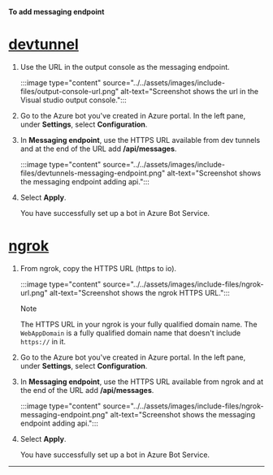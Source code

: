 **To add messaging endpoint**

# [devtunnel](#tab/dev)
    
1.	Use the URL in the output console as the messaging endpoint.

    :::image type="content" source="../../assets/images/include-files/output-console-url.png" alt-text="Screenshot shows the url in the Visual studio output console.":::

1.  Go to the Azure bot you've created in Azure portal. In the left pane, under **Settings**, select **Configuration**.

1.  In **Messaging endpoint**, use the HTTPS URL available from dev tunnels and at the end of the URL add **/api/messages**.

    :::image type="content" source="../../assets/images/include-files/devtunnels-messaging-endpoint.png" alt-text="Screenshot shows the messaging endpoint adding api.":::

1. Select **Apply**.

    You have successfully set up a bot in Azure Bot Service.

# [ngrok](#tab/ngrok)

1. From ngrok, copy the HTTPS URL (https to io).

    :::image type="content" source="../../assets/images/include-files/ngrok-url.png" alt-text="Screenshot shows the ngrok HTTPS URL.":::
    
    > [!NOTE]
    > The HTTPS URL in your ngrok is your fully qualified domain name.
    > The `WebAppDomain` is a fully qualified domain name that doesn't include `https://` in it.

1.  Go to the Azure bot you've created in Azure portal. In the left pane, under **Settings**, select **Configuration**.

1.  In **Messaging endpoint**, use the HTTPS URL available from ngrok and at the end of the URL add **/api/messages**.

    :::image type="content" source="../../assets/images/include-files/ngrok-messaging-endpoint.png" alt-text="Screenshot shows the messaging endpoint adding api.":::

1. Select **Apply**.

    You have successfully set up a bot in Azure Bot Service.
---   

